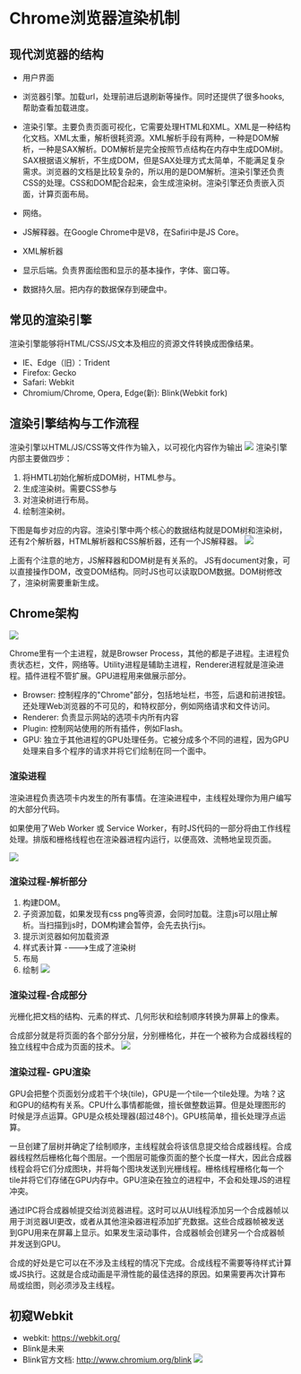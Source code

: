 # Chrome浏览器渲染机制
## 现代浏览器的结构
- 用户界面 
- 浏览器引擎。加载url，处理前进后退刷新等操作。同时还提供了很多hooks,帮助查看加载进度。
- 渲染引擎。主要负责页面可视化，它需要处理HTML和XML。XML是一种结构化文档。XML太重，解析很耗资源。XML解析手段有两种，一种是DOM解析，一种是SAX解析。DOM解析是完全按照节点结构在内存中生成DOM树。 SAX根据语义解析，不生成DOM，但是SAX处理方式太简单，不能满足复杂需求。浏览器的文档是比较复杂的，所以用的是DOM解析。渲染引擎还负责CSS的处理。CSS和DOM配合起来，会生成渲染树。渲染引擎还负责嵌入页面，计算页面布局。

- 网络。
- JS解释器。在Google Chrome中是V8，在Safiri中是JS Core。
- XML解析器
- 显示后端。负责界面绘图和显示的基本操作，字体、窗口等。
- 数据持久层。把内存的数据保存到硬盘中。

## 常见的渲染引擎
渲染引擎能够将HTML/CSS/JS文本及相应的资源文件转换成图像结果。
- IE、Edge（旧）：Trident
- Firefox: Gecko
- Safari: Webkit
- Chromium/Chrome, Opera, Edge(新): Blink(Webkit fork)

## 渲染引擎结构与工作流程
渲染引擎以HTML/JS/CSS等文件作为输入，以可视化内容作为输出
![](./images/render_engin.png)
渲染引擎内部主要做四步：
1. 将HMTL初始化解析成DOM树，HTML参与。
2. 生成渲染树。需要CSS参与
3. 对渲染树进行布局。
4. 绘制渲染树。

下图是每步对应的内容。渲染引擎中两个核心的数据结构就是DOM树和渲染树，还有2个解析器，HTML解析器和CSS解析器，还有一个JS解释器。
![](./images/render_engin_work_flow.png)

上面有个注意的地方，JS解释器和DOM树是有关系的。 JS有document对象，可以直接操作DOM，改变DOM结构。同时JS也可以读取DOM数据。DOM树修改了，渲染树需要重新生成。

## Chrome架构
![](./images/chrome_framework.png)

Chrome里有一个主进程，就是Browser Process，其他的都是子进程。主进程负责状态栏，文件，网络等。Utility进程是辅助主进程，Renderer进程就是渲染进程。插件进程不管扩展。GPU进程用来做展示部分。

- Browser: 控制程序的"Chrome"部分，包括地址栏，书签，后退和前进按钮。还处理Web浏览器的不可见的，和特权部分，例如网络请求和文件访问。
- Renderer: 负责显示网站的选项卡内所有内容
- Plugin: 控制网站使用的所有插件，例如Flash。
- GPU: 独立于其他进程的GPU处理任务。它被分成多个不同的进程，因为GPU处理来自多个程序的请求并将它们绘制在同一个面中。

### 渲染进程
渲染进程负责选项卡内发生的所有事情。在渲染进程中，主线程处理你为用户编写的大部分代码。

如果使用了Web Worker 或 Service Worker，有时JS代码的一部分将由工作线程处理。排版和栅格线程也在渲染器进程内运行，以便高效、流畅地呈现页面。

![](./images/chrome_render_process.png)

### 渲染过程-解析部分

1. 构建DOM。
2. 子资源加载，如果发现有css png等资源，会同时加载。注意js可以阻止解析。当扫描到js时，DOM构建会暂停，会先去执行js。
3. 提示浏览器如何加载资源
4. 样式表计算  ---->生成了渲染树
5. 布局
6. 绘制
![](./images/chrome_render_dom.png)

### 渲染过程-合成部分
光栅化把文档的结构、元素的样式、几何形状和绘制顺序转换为屏幕上的像素。

合成部分就是将页面的各个部分分层，分别栅格化，并在一个被称为合成器线程的独立线程中合成为页面的技术。
![](./images/chrome_render_raster.png)

### 渲染过程- GPU渲染
GPU会把整个页面划分成若干个块(tile)，GPU是一个tile一个tile处理。为啥？这和GPU的结构有关系。CPU什么事情都能做，擅长做整数运算。但是处理图形的时候是浮点运算。GPU是众核处理器(超过48个)。GPU核简单，擅长处理浮点运算。

一旦创建了层树并确定了绘制顺序，主线程就会将该信息提交给合成器线程。合成器线程然后栅格化每个图层。一个图层可能像页面的整个长度一样大，因此合成器线程会将它们分成图块，并将每个图块发送到光栅线程。栅格线程栅格化每一个tile并将它们存储在GPU内存中。GPU渲染在独立的进程中，不会和处理JS的进程冲突。

通过IPC将合成器帧提交给浏览器进程。这时可以从UI线程添加另一个合成器帧以用于浏览器UI更改，或者从其他渲染器进程添加扩充数据。这些合成器帧被发送到GPU用来在屏幕上显示。如果发生滚动事件，合成器帧会创建另一个合成器帧并发送到GPU。

合成的好处是它可以在不涉及主线程的情况下完成。合成线程不需要等待样式计算或JS执行。这就是合成动画是平滑性能的最佳选择的原因。如果需要再次计算布局或绘图，则必须涉及主线程。

## 初窥Webkit
- webkit: https://webkit.org/
- Blink是未来
- Blink官方文档: http://www.chromium.org/blink
![](./images/webkit.png)

